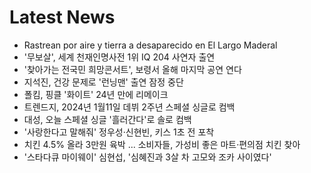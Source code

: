 # Latest News
-  Rastrean por aire y tierra a desaparecido en El Largo Maderal
-  '무보살', 세계 천재인명사전 1위 IQ 204 사연자 출연
-  '찾아가는 전국민 희망콘서트', 보령서 올해 마지막 공연 연다
-  지석진, 건강 문제로 '런닝맨' 출연 잠정 중단
-  폴킴, 핑클 '화이트' 24년 만에 리메이크
-  트렌드지, 2024년 1월11일 데뷔 2주년 스페셜 싱글로 컴백
-  대성, 오늘 스페셜 싱글 '흘러간다'로 솔로 컴백
-  '사랑한다고 말해줘' 정우성·신현빈, 키스 1초 전 포착
-  치킨 4.5% 올라 3만원 육박 ... 소비자들, 가성비 좋은 마트·편의점 치킨 찾아
-  '스타다큐 마이웨이' 심현섭, '심혜진과 3살 차 고모와 조카 사이였다'
